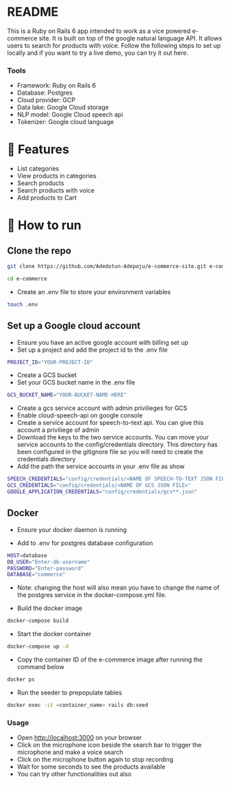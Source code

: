 # README

This is a Ruby on Rails 6 app intended to work as a vice powered e-commerce site. It is built on top of the google natural language API. It allows users to search for products with voice. Follow the following steps to set up locally and if you want to try a live demo, you can try it out here.

### Tools 
- Framework: Ruby on  Rails 6
- Database: Postgres
- Cloud provider: GCP
- Data lake: Google Cloud storage
- NLP model: Google Cloud speech api
- Tokenizer: Google cloud language

# :rocket: Features
- List categories
- View products in categories
- Search products
- Search products with voice
- Add products to Cart

# :construction_worker: How to run 
## Clone the repo

```sh
git clone https://github.com/Adedotun-Adepoju/e-commerce-site.git e-commerce
```
```sh
cd e-commerce
```
- Create an .env file to store your environment variables
```sh
touch .env
```

## Set up a Google cloud account
- Ensure you have an active google account with billing set up 
- Set up a project and add the project id to the .env file
```sh
PROJECT_ID="YOUR-PROJECT-ID"
```
- Create a GCS bucket
- Set your GCS bucket name in the .env file
```sh
GCS_BUCKET_NAME="YOUR-BUCKET-NAME-HERE"
```
- Create a gcs service account with admin privilieges for GCS
- Enable cloud-speech-api on google console 
- Create a service account for speech-to-text api. You can give this account a priviliege of admin
- Download the keys to the two service accounts. You can move your service accounts to the config/credentials directory. This directory has been configured in the gitignore file so you will need to create the credentials directory
- Add the path the service accounts in your .env file as show 
```sh
SPEECH_CREDENTIALS="config/credentials/<NAME OF SPEECH-TO-TEXT JSON FILE>"
GCS_CREDENTIALS="config/credentials/<NAME OF GCS JSON FILE>"
GOOGLE_APPLICATION_CREDENTIALS="config/credentials/gcs**.json"
```

## Docker 
- Ensure your docker daemon is running 

- Add to .env for postgres database configuration
```sh
HOST=database
DB_USER="Enter-db-username"
PASSWORD="Enter-password"
DATABASE="commerce"
```
- Note: changing the host will also mean you have to change the name of the postgres service in the docker-compose.yml file.

- Build the docker image
```sh
docker-compose build
```
- Start the docker container
```sh
docker-compose up -d
```
- Copy the container ID of the e-commerce image after running the command below
```sh
docker ps
```
- Run the seeder to prepopulate tables
```sh 
docker exec -it <container_name> rails db:seed
```
### Usage 
- Open [http://localhost:3000](http://localhost:3000) on your browser
- Click on the microphone icon beside the search bar to trigger the microphone and make a voice search
- Click on the microphone button again to stop recording
- Wait for some seconds to see the products available
- You can try other functionalities out also

